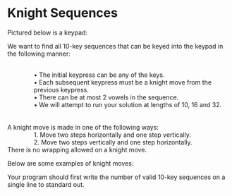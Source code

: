 <h1>Knight Sequences</h1>

Pictured below is a keypad:

We want to find all 10-key sequences that can be keyed into the keypad in the following manner:
<br> <br>
<div style = "margin-left:60px;">
•	The initial keypress can be any of the keys. <br>
•	Each subsequent keypress must be a knight move from the previous keypress.   <br>
•	There can be at most 2 vowels in the sequence. <br>
•	We will attempt to run your solution at lengths of 10, 16 and 32.<br>
</div>
<br><br>
A knight move is made in one of the following ways:<br><div style = "margin-left:60px;">
1.	Move two steps horizontally and one step vertically.<br>
2.	Move two steps vertically and one step horizontally.<br>
</div>
There is no wrapping allowed on a knight move.

Below are some examples of knight moves:









Your program should first write the number of valid 10-key sequences on a single line to standard out.  
